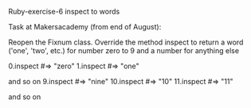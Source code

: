Ruby-exercise-6
inspect to words

Task at Makersacademy (from end of August):

Reopen the Fixnum class. Override the method inspect to return a word ('one', 'two', etc.) for number zero to 9 and a number for anything else

0.inspect #=> "zero" 1.inspect #=> "one"

and so on
9.inspect #=> "nine" 10.inspect #=> "10" 11.inspect #=> "11"

and so on